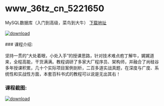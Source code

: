 # www_36tz_cn_5221650
MySQL数据库（入门到高级，菜鸟到大牛）
[下载地址](http://www.36tz.cn/article/5221650 "下载地址")
<br/></br>[![download](http://36tz.cn/muke_img/2021_11_1-34-300x180.png "下载地址")](http://www.36tz.cn/article/5221650 "下载地址")
<br/></br>### 课程介绍:<br/></br>坚持一贯的“大处着眼，小处入手”的授课思路，针对技术难点庖丁解牛，娓娓道来，全程高能，干货满满。教程调研了多家大厂程序员、架构师，并融合了尚硅谷多年授课积累，几十个实际项目案例剖析，二百多道实战真题，在深度与广度、系统性和实战性方面，本套百科书式的教程可以说是无出其右！

### 课程截图:
[![download](http://36tz.cn/muke_img/2021_11_2-32.png "下载地址")](http://www.36tz.cn/article/5221650 "下载地址")

